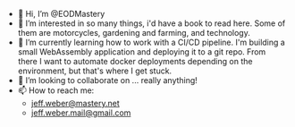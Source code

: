 - 👋 Hi, I’m @EODMastery
- 👀 I’m interested in so many things, i'd have a book to read here. Some of them are motorcycles, gardening and farming, and technology.
- 🌱 I’m currently learning how to work with a CI/CD pipeline. I'm building a small WebAssembly application and deploying it to a git repo. 
     From there I want to automate docker deployments depending on the environment, but that's where I get stuck.
- 💞️ I’m looking to collaborate on ... really anything!  
- 📫 How to reach me:
    - jeff.weber@mastery.net
    - jeff.weber.mail@gmail.com

<!---
EODWeber/EODWeber is a ✨ special ✨ repository because its `README.md` (this file) appears on your GitHub profile.
You can click the Preview link to take a look at your changes.
--->
